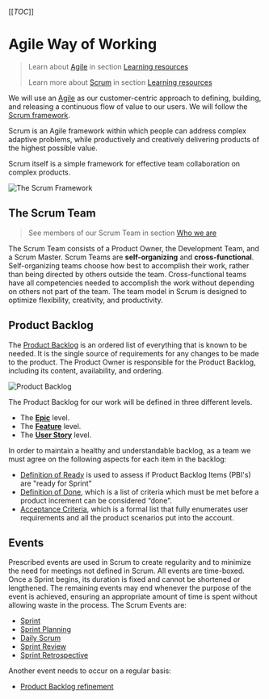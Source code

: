 [[_TOC_]]

# Agile Way of Working

> Learn about [Agile](/Learning-resources/Agile.md) in section [Learning resources](/Learning-resources.md) 
> 
> Learn more about [Scrum](/Learning-resources/Agile/Scrum.md) in section [Learning resources](/Learning-resources.md)

We will use an [Agile](https://www.scaledagileframework.com/agile-product-delivery/) as our customer-centric approach to defining, building, and releasing a continuous flow of value to our users. We will follow the [Scrum framework](https://www.scrum.org/resources/what-is-scrum).

Scrum is an Agile framework within which people can address complex adaptive problems, while productively and creatively delivering products of the highest possible value. 

Scrum itself is a simple framework for effective team collaboration on complex products.

![The Scrum Framework](/.attachments/images/Learning-resources/Agile/Scrum/scrum-framework.png)

## The Scrum Team

> See members of our Scrum Team in section [Who we are](/Who-we-are.md)

The Scrum Team consists of a Product Owner, the Development Team, and a Scrum Master. Scrum Teams are **self-organizing** and **cross-functional**. Self-organizing teams choose how best to accomplish their work, rather than being directed by others outside the team. Cross-functional teams have all competencies needed to accomplish the work without depending on others not part of the team. The team model in Scrum is designed to optimize flexibility, creativity, and productivity.

## Product Backlog

The [Product Backlog](https://www.scrum.org/resources/what-is-a-product-backlog) is an ordered list of everything that is known to be needed. It is the single source of requirements for any changes to be made to the product. The Product Owner is responsible for the Product Backlog, including its content, availability, and ordering.

![Product Backlog](/.attachments/images/Learning-resources/Agile/Scrum/product-backlog.png)

The Product Backlog for our work will be defined in three different levels.
- The **[Epic](/Agile-Way-of-Working/Product-Backlog/Epic.md)** level.
- The **[Feature](/Agile-Way-of-Working/Product-Backlog/Feature.md)** level.
- The **[User Story](/Agile-Way-of-Working/Product-Backlog/User-Story.md)** level.

In order to maintain a healthy and understandable backlog, as a team we must agree on the following aspects for each item in the backlog:
- [Definition of Ready](https://www.agilealliance.org/glossary/definition-of-ready/) is used to assess if Product Backlog Items (PBI's) are "ready for Sprint"
- [Definition of Done](https://www.agilealliance.org/glossary/definition-of-done/), which is a list of criteria which must be met before a product increment can be considered “done”.
- [Acceptance Criteria](https://dzone.com/articles/acceptance-criteria-in-software-explanation-exampl), which is a formal list that fully enumerates user requirements and all the product scenarios put into the account.

## Events

Prescribed events are used in Scrum to create regularity and to minimize the need for meetings not defined in Scrum. All events are time-boxed. Once a Sprint begins, its duration is fixed and cannot be shortened or lengthened. The remaining events may end whenever the purpose of the event is achieved, ensuring an appropriate amount of time is spent without allowing waste in the process. The Scrum Events are:

- [Sprint](/Agile-Way-of-Working/Events/Sprint.md)
- [Sprint Planning](/Agile-Way-of-Working/Events/Sprint-Planning.md)
- [Daily Scrum](/Agile-Way-of-Working/Events/Stand%2Dup-Meeting.md)
- [Sprint Review](/Agile-Way-of-Working/Events/Sprint-Review.md)
- [Sprint Retrospective](/Agile-Way-of-Working/Events/Sprint-Retrospective.md)

Another event needs to occur on a regular basis:

- [Product Backlog refinement](/Agile-Way-of-Working/Events/Backlog-Refinement.md)